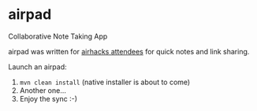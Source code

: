 airpad
======

Collaborative Note Taking App

airpad was written for [airhacks attendees](http://airhacks.com) for quick notes
and link sharing.

Launch an airpad:

1. `mvn clean install` (native installer is about to come)
2. Another one...
3. Enjoy the sync :-)



